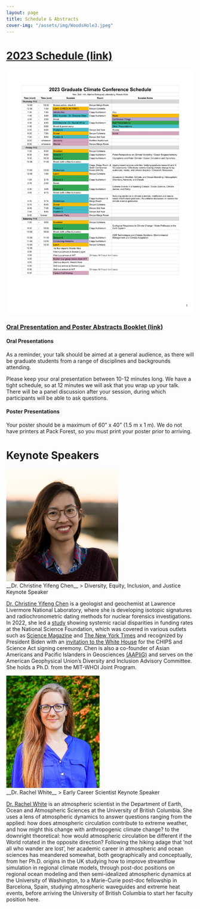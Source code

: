 ```yaml
---
layout: page
title: Schedule & Abstracts
cover-img: "/assets/img/WoodsHole3.jpeg"
---
```


# [2023 Schedule (link)](https://drive.google.com/file/d/1XvSskbLOHDnwDqOD3oV66cLiRXNcjb15/view?usp=sharing)

<img src="/assets/img/GCC_2023_SCHEDULE-10_23_2023.png" alt="Conference schedule 2023">


### [Oral Presentation and Poster Abstracts Booklet (link)](https://graduateclimateconference.github.io/pdf/GCC_2023_Abstracts_Booklet.pdf)


#### Oral Presentations
As a reminder, your talk should be aimed at a general audience, as there will be graduate students from a range of disciplines and backgrounds attending.

Please keep your oral presentation between 10-12 minutes long. We have a tight schedule, so at 12 minutes we will ask that you wrap up your talk. There will be a panel discussion after your session, during which participants will be able to ask questions. 

#### Poster Presentations
Your poster should be a maximum of 60” x 40” (1.5 m x 1 m). We do not have printers at Pack Forest, so you must print your poster prior to arriving.

# Keynote Speakers
<img alt="Christine Yifeng Chen" src="/assets/img/headshots/Christine_Yifeng_Chen_Keynote.jpg" width="300" height="300" />
<br>
__Dr. Christine Yifeng Chen__
> Diversity, Equity, Inclusion, and Justice Keynote Speaker

[Dr. Christine Yifeng Chen](https://people.llnl.gov/chen127) is a geologist and geochemist at Lawrence Livermore National Laboratory, where she is developing isotopic signatures and radiochronometric dating methods for nuclear forensics investigations. In 2022, she led a [study](https://urldefense.us/v3/__https:/elifesciences.org/articles/83071.pdf__;!!G2kpM7uM-TzIFchu!jJXSuKByQm3b8APLp96ihJ5k1dxypcwC9SmSVgGnY9LjC9QKUW-KIh3KYzmDR0_vsA$) showing systemic racial disparities in funding rates at the National Science Foundation, which was covered in various outlets such as [Science Magazine](https://urldefense.us/v3/__https:/www.science.org/content/article/nsf-grant-decisions-reflect-systemic-racism-study-argues__;!!G2kpM7uM-TzIFchu!jJXSuKByQm3b8APLp96ihJ5k1dxypcwC9SmSVgGnY9LjC9QKUW-KIh3KYzkFRIzspg$) and [The New York Times](https://urldefense.us/v3/__https:/www.nytimes.com/2023/01/04/science/asian-scientists-nsf-funding.html__;!!G2kpM7uM-TzIFchu!jJXSuKByQm3b8APLp96ihJ5k1dxypcwC9SmSVgGnY9LjC9QKUW-KIh3KYzmx7wYtfw$) and recognized by President Biden with an [invitation to the White House](https://www.llnl.gov/news/white-house-visit-underscores-national-need-diversity-stem) for the CHIPS and Science Act signing ceremony. Chen is also a co-founder of Asian Americans and Pacific Islanders in Geosciences [(AAPIiG)](https://urldefense.us/v3/__https:/www.aapigeosci.org/__;!!G2kpM7uM-TzIFchu!jJXSuKByQm3b8APLp96ihJ5k1dxypcwC9SmSVgGnY9LjC9QKUW-KIh3KYzn2ezQpXg$) and serves on the American Geophysical Union’s Diversity and Inclusion Advisory Committee. She holds a Ph.D. from the MIT-WHOI Joint Program.


<img alt="Rachel White" src="/assets/img/headshots/Rachel_White_Keynote.jpeg" width="250" height="300" />
<br>
__Dr. Rachel White__
> Early Career Scientist Keynote Speaker

[Dr. Rachel White](https://www.eoas.ubc.ca/people/rachelwhite) is an atmospheric scientist in the Department of Earth, Ocean and Atmospheric Sciences at the University of British Columbia. She uses a lens of atmospheric dynamics to answer questions ranging from the applied: how does atmospheric circulation contribute to extreme weather, and how might this change with anthropogenic climate change? to the downright theoretical: how would atmospheric circulation be different if the World rotated in the opposite direction? Following the hiking adage that ‘not all who wander are lost’, her academic career in atmospheric and ocean sciences has meandered somewhat, both geographically and conceptually, from her Ph.D. origins in the UK studying how to improve streamflow simulation in regional climate models, through post-doc positions on regional ocean modeling and then semi-idealized atmospheric dynamics at the University of Washington, to a Marie-Curie post-doc fellowship in Barcelona, Spain, studying atmospheric waveguides and extreme heat events, before arriving the University of British Columbia to start her faculty position here.

